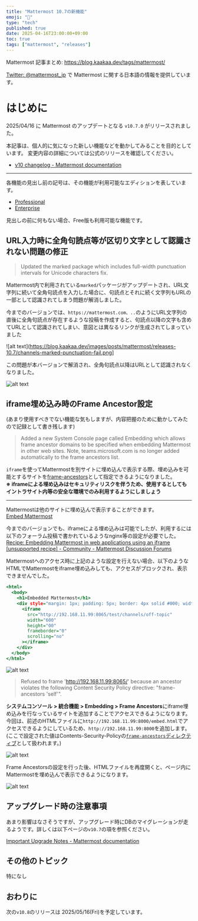 ```yaml
---
title: "Mattermost 10.7の新機能"
emoji: "🎉"
type: "tech"
published: true
date: 2025-04-16T23:00:00+09:00
toc: true
tags: ["mattermost", "releases"]
---
```


Mattermost 記事まとめ: https://blog.kaakaa.dev/tags/mattermost/

[Twitter: @mattermost_jp](https://twitter.com/mattermost_jp) で Mattermost に関する日本語の情報を提供しています。

# はじめに

2025/04/16 に Mattermost のアップデートとなる `v10.7.0` がリリースされました。  

本記事は、個人的に気になった新しい機能などを動かしてみることを目的としています。
変更内容の詳細については公式のリリースを確認してください。

- [v10 changelog \- Mattermost documentation](https://docs.mattermost.com/about/mattermost-v10-changelog.html#release-v10-7-feature-release)

---

各機能の見出し前の記号は、その機能が利用可能なエディションを表しています。

- [Professional](https://mattermost.com/pricing/)
- [Enterprise](https://mattermost.com/pricing/)

見出しの前に何もない場合、Free版も利用可能な機能です。

## URL入力時に全角句読点等が区切り文字として認識されない問題の修正

> Updated the marked package which includes full-width punctuation intervals for Unicode characters fix.

Mattermost内で利用されている`marked`パッケージがアップデートされ、URL文字列に続いて全角句読点を入力した場合に、句読点とそれに続く文字列もURLの一部として認識されてしまう問題が解消しました。

今までのバージョンでは、`https://mattermost.com、..`のようにURL文字列の直後に全角句読点が存在するような投稿を作成すると、句読点以降の文字も含めてURLとして認識されてしまい、意図とは異なるリンクが生成されてしまっていました

![alt text](https://blog.kaakaa.dev/images/posts/mattermost/releases-10.7/channels-marked-punctuation-fail.png]

この問題が本バージョンで解消され、全角句読点以降はURLとして認識されなくなりました。

![alt text](https://blog.kaakaa.dev/images/posts/mattermost/releases-10.7/channels-marked-punctuation-success.png)


## iframe埋め込み時のFrame Ancestor設定

(あまり使用すべきでない機能な気もしますが、内容把握のために動かしてみたので記録として書き残します)

> Added a new System Console page called Embedding which allows frame ancestor domains to be specified when embedding Mattermost in other web sites. Note, teams.microsoft.com is no longer added automatically to the frame ancestors list.

`iframe`を使ってMattermostを別サイトに埋め込んで表示する際、埋め込みを可能とするサイトを[frame-ancestors](https://developer.mozilla.org/ja/docs/Web/HTTP/Reference/Headers/Content-Security-Policy/frame-ancestors)として指定できるようになりました。  
**※ iframeによる埋め込みはセキュリティリスクを伴うため、使用するとしてもイントラサイト内等の安全な環境でのみ利用するようにしましょう**

---

Mattermostは他のサイトに埋め込んで表示することができます。  
[Embed Mattermost](https://developers.mattermost.com/integrate/customization/embedding/)

今までのバージョンでも、iframeによる埋め込みは可能でしたが、利用するには以下のフォーラム投稿で書かれているようなnginx等の設定が必要でした。  
[Recipe: Embedding Mattermost in web applications using an iframe \[unsupported recipe\] \- Community \- Mattermost Discussion Forums](https://forum.mattermost.com/t/recipe-embedding-mattermost-in-web-applications-using-an-iframe-unsupported-recipe/10233)

Mattermostへのアクセス時に上記のような設定を行えない場合、以下のようなHTMLでMattermostをiframe埋め込みしても、アクセスがブロックされ、表示できませんでした。

```html:embed.html
<html>
  <body>
    <h1>Embedded Mattermost</h1>
    <div style="margin: 1px; padding: 5px; border: 4px solid #000; width: 600;">
      <iframe
        src="http://192.168.11.99:8065/test/channels/off-topic"
        width="600"
        height="00"
        frameborder="0"
        scrolling="no"
      ></iframe>
    </div>
  </body>
</html>
```

![alt text](https://blog.kaakaa.dev/images/posts/mattermost/releases-10.7/channels-frame-ancestors-fail.png)
> Refused to frame 'http://192.168.11.99:8065/' because an ancestor violates the following Content Security Policy directive: "frame-ancestors 'self'".

**システムコンソール > 統合機能 > Embedding > Frame Ancestors**にiframe埋め込みを行なっているサイトを追加することでアクセスできるようになります。  
今回は、前述のHTMLファイルに`http://192.168.11.99:8000/embed.html`でアクセスできるようにしているため、`http://192.168.11.99:8000`を追加します。(ここで設定された値はContents-Security-Policyの[`frame-ancestors`ディレクティブ](https://developer.mozilla.org/ja/docs/Web/HTTP/Reference/Headers/Content-Security-Policy/frame-ancestors)として扱われます。)


![alt text](https://blog.kaakaa.dev/images/posts/mattermost/releases-10.7/channels-frame-ancestors-settings.png)

Frame Ancestorsの設定を行った後、HTMLファイルを再度開くと、ページ内にMattermostを埋め込んで表示できるようになります。

![alt text](https://blog.kaakaa.dev/images/posts/mattermost/releases-10.7/channels-frame-ancestors-success.png)


## アップグレード時の注意事項

あまり影響はなさそうですが、アップグレード時にDBのマイグレーションが走るようです。詳しくは以下ページの`v10.7`の項を参照ください。  

[Important Upgrade Notes \- Mattermost documentation](https://docs.mattermost.com/upgrade/important-upgrade-notes.html)

## その他のトピック

特になし

## おわりに

次の`v10.8`のリリースは 2025/05/16(Fri)を予定しています。  
